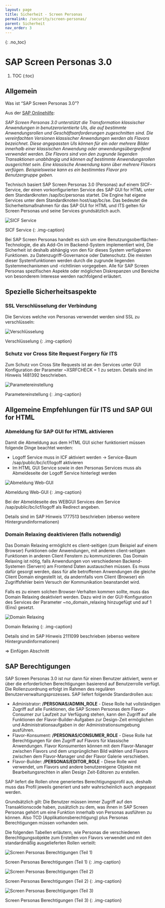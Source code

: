 ```yaml
---
layout: page
title: Sicherheit - Screen Personas 
permalink: /security/screen-personas/
parent: Sicherheit
nav_order: 3
---
```


{: .no_toc}

# SAP Screen Personas 3.0

1. TOC
{:toc}

## Allgemein

Was ist “SAP Screen Personas 3.0”?

Aus der [SAP Onlinehilfe](https://help.sap.com/docs/SAP_SCREEN_PERSONAS/e9aec5d380204249836a4fc3fc76f38e/d59f3aac0f574537af49f2ce0033bba8.html):

_SAP Screen Personas 3.0 unterstützt die Transformation klassischer Anwendungen in benutzerorientierte UIs, die auf bestimmte Anwendungsrollen und Geschäftsanforderungen zugeschnitten sind. Die vereinfachten Versionen klassischer Anwendungen werden als Flavors bezeichnet. Diese angepassten UIs können für ein oder mehrere Bilder innerhalb einer klassischen Anwendung oder anwendungsübergreifend verwendet werden. Die Flavors sind von den zugrunde liegenden Transaktionen unabhängig und können auf bestimmte Anwendungsrollen ausgerichtet sein. Eine klassische Anwendung kann über mehrere Flavors verfügen. Beispielsweise kann es ein bestimmtes Flavor pro Benutzergruppe geben._

Technisch basiert SAP Screen Personas 3.0 (Personas) auf einem SICF-Service, der einen vorkonfigurierten  Service des SAP GUI for HTML unter dem Standardknoten /sap/bc/personas startet. Die Engine  hat eigene Services unter dem Standardknoten host/sap/bc/se. Das bedeutet die  Sicherheitsmaßnahmen für das SAP GUI for HTML und ITS gelten für Screen Personas und  seine Services grundsätzlich auch.

![SICF Service](./img/image21.png)

SICF Service
{: .img-caption}

Bei SAP Screen Personas handelt es sich um eine Benutzungsoberflächen-Technologie, die als  Add-On im Backend-System implementiert wird, Die Sicherheit ist deshalb abhängig von den für dieses System  verfügbaren Funktionen. zu Datenzugriff-Governance oder Datenschutz. Die  meisten dieser Systemfunktionen werden durch die zugrunde liegenden Systemmechanismen  und -richtlinien vorgegeben. Alle für SAP Screen Personas spezifischen Aspekte oder möglichen  Diskrepanzen und Bereiche von besonderem Interesse werden nachfolgend erläutert.

## Spezielle Sicherheitsaspekte

### SSL Verschlüsselung der Verbindung

Die Services welche von Personas verwendet werden sind SSL zu verschlüsseln:

![Verschlüsselung](./img/image22.png)

Verschlüsselung
{: .img-caption}

### Schutz vor Cross Site Request Forgery für ITS

Zum Schutz von Cross Site Requests ist an den Services unter GUI Konfiguration der Parameter  ~XSRFCHECK = 1 zu setzen. Details sind im Hinweis 1481392 beschrieben.

![Parametereinstellung](./img/image23.png)

Parametereinstellung
{: .img-caption}

## Allgemeine Empfehlungen für ITS und SAP  GUI for HTML

### Abmeldung für SAP GUI for HTML aktivieren

Damit die Abmeldung aus dem HTML GUI sicher funktioniert müssen folgende Dinge beachtet  werden:

- Logoff Service muss in ICF aktiviert werden → Service-Baum /sap/public/bc/icf/logoff  aktivieren
- Im HTML GUI Service sowie in den Personas Services muss als Abmeldeseite der  Logoff Service hinterlegt werden

![Abmeldung Web-GUI](./img/image24.png)

Abmeldung Web-GUI
{: .img-caption}

Bei der Abmeldeseite des WEBGUI Services den Service /sap/public/bc/icf/logoff als Redirect angeben.

Details sind im SAP Hinweis 1777513 beschrieben (ebenso weitere Hintergrundinformationen)

### Domain Relaxing deaktivieren (falls notwendig)

Das Domain Relaxing ermöglicht es client-seitigen (zum Beispiel auf einem Browser)  Funktionen oder Anwendungen, mit anderen client-seitigen Funktionen in anderen Client Fenstern zu kommunizieren. Das Domain Relaxing ist nötig, falls Anwendungen von  verschiedenen Backend-Systemen (Servern) am Frontend Daten austauschen müssen. Es muss  dafür gesorgt werden, dass für alle betroffenen Anwendungen die gleiche Client Domain eingestellt ist, da andernfalls vom Client (Browser) ein Zugriffsfehler beim Versuch der  Kommunikation beanstandet wird.

Falls es zu einem solchen Browser-Verhalten kommen sollte, muss das Domain Relaxing  deaktiviert werden. Dazu wird in der GUI-Konfiguration des Services der Parameter  ~no_domain_relaxing hinzugefügt und auf 1 (Eins) gesetzt.

![Domain Relaxing](./img/image25.png)

Domain Relaxing
{: .img-caption}

Details sind im SAP Hinweis 2111099 beschrieben (ebenso weitere Hintergrundinformationen)

\=> Einfügen Abschnitt

## SAP Berechtigungen

SAP Screen Personas 3.0 ist nur dann für einen Benutzer aktiviert, wenn er über die  erforderlichen Berechtigungen basierend auf Benutzerrolle verfügt. Die Rollenzuordnung erfolgt  im Rahmen des regulären Benutzerverwaltungsprozesses. SAP liefert folgende Standardrollen  aus:

- Administrator: **/PERSONAS/ADMIN_ROLE** \- Diese Rolle hat vollständigen Zugriff  auf alle Funktionen, die SAP Screen Personas dem Flavor-Consumer zur Laufzeit zur  Verfügung stehen, kann den Zugriff auf alle Funktionen der Flavor-Builder-Aufgaben zur  Design-Zeit ermöglichen und Administrationsaufgaben in der Administrationsumgebung  ausführen.
- Flavor-Konsument: **/PERSONAS/CONSUMER_ROLE** \- Diese Rolle hat  Berechtigungen für den Zugriff auf Flavors für klassische Anwendungen. Flavor Konsumenten können mit dem Flavor-Manager zwischen Flavors und dem  ursprünglichen Bild wählen und Flavors zwischen dem Flavor-Manager und der Flavor Galerie verschieben.
- Flavor-Builder: **/PERSONAS/EDITOR_ROLE** \- Diese Rolle wird verwendet, um  Flavors und andere benutzereigene Objekte mit Bearbeitungsrechten in allen Design Zeit-Editoren zu erstellen.

SAP liefert die Rollen ohne generiertes Berechtigungsprofil aus, deshalb muss das Profil jeweils  generiert und sehr wahrscheinlich auch angepasst werden.

Grundsätzlich gilt: Die Benutzer müssen immer Zugriff auf den Transaktionscode haben,  zusätzlich zu dem, was ihnen in SAP Screen Personas gehört um eine Funktion innerhalb von  Personas ausführen zu können. Also TCD (Applikationsberechtigung) plus Personas  Berechtigungen müssen vorhanden sein.

Die folgenden Tabellen erläutern, wie Personas die verschiedenen Berechtigungsobjekte zum Erstellen von Flavors verwendet und mit den standardmäßig ausgelieferten Rollen verteilt:

![Screen Personas Berechtigungen (Teil 1)](./img/image26.png)

Screen Personas Berechtigungen (Teil 1)
{: .img-caption}

![Screen Personas Berechtigungen (Teil 2)](./img/image27.png)

Screen Personas Berechtigungen (Teil 2)
{: .img-caption}

![Screen Personas Berechtigungen (Teil 3)](./img/image28.png)

Screen Personas Berechtigungen (Teil 3)
{: .img-caption}